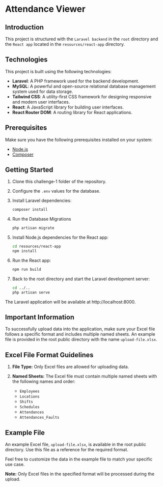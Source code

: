 # Attendance Viewer

## Introduction

This project is structured with the `Laravel backend` in the `root` directory and the `React app` located in the `resources/react-app` directory. 

## Technologies

This project is built using the following technologies:

- **Laravel**: A PHP framework used for the backend development.
- **MySQL**: A powerful and open-source relational database management system used for data storage.
- **Tailwind CSS**: A utility-first CSS framework for designing responsive and modern user interfaces.
- **React**: A JavaScript library for building user interfaces.
- **React Router DOM**: A routing library for React applications.

## Prerequisites

Make sure you have the following prerequisites installed on your system:

- [Node.js](https://nodejs.org/)
- [Composer](https://getcomposer.org/)

## Getting Started

1. Clone this challenge-1 folder of the repository.

2. Configure the `.env` values for the database.

3. Install Laravel dependencies:

    ```bash
    composer install
    ```

4. Run the Database Migrations

    ```bash
    php artisan migrate
    ```

5. Install Node.js dependencies for the React app:

    ```bash
    cd resources/react-app
    npm install
    ```
6. Run the React app:

    ```bash
    npm run build
    ```

7. Back to the root directory and start the Laravel development server:

    ```bash
    cd ../..
    php artisan serve
    ```

The Laravel application will be available at http://localhost:8000.

## Important Information

To successfully upload data into the application, make sure your Excel file follows a specific format and includes multiple named sheets. An example file is provided in the root public directory with the name `upload-file.xlsx`.

## Excel File Format Guidelines

1. **File Type:** Only Excel files are allowed for uploading data.

2. **Named Sheets:** The Excel file must contain multiple named sheets with the following names and order:

   - `Employees`
   - `Locations`
   - `Shifts`
   - `Schedules`
   - `Attendances`
   - `Attendances_Faults`

## Example File

An example Excel file, `upload-file.xlsx`, is available in the root public directory. Use this file as a reference for the required format.

Feel free to customize the data in the example file to match your specific use case.

**Note:** Only Excel files in the specified format will be processed during the upload.